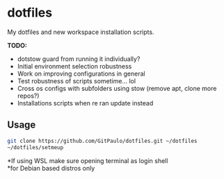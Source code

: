 # dotfiles
My dotfiles and new workspace installation scripts.

**TODO:**
- dotstow guard from running it individually?
- Initial environment selection robustness
- Work on improving configurations in general
- Test robustness of scripts sometime... lol
- Cross os configs with subfolders using stow (remove apt, clone more repos?)
- Installations scripts when re ran update instead

## Usage

```sh
git clone https://github.com/GitPaulo/dotfiles.git ~/dotfiles
~/dotfiles/setmeup
```

*If using WSL make sure opening terminal as login shell \
*for Debian based distros only
